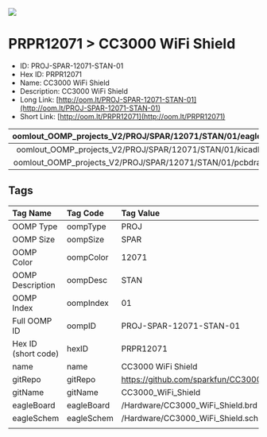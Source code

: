 


  
![][im]
# PRPR12071 > CC3000 WiFi Shield

- ID: PROJ-SPAR-12071-STAN-01
- Hex ID: PRPR12071
- Name: CC3000 WiFi Shield
- Description: CC3000 WiFi Shield
- Long Link: [http://oom.lt/PROJ-SPAR-12071-STAN-01](http://oom.lt/PROJ-SPAR-12071-STAN-01)
- Short Link: [http://oom.lt/PRPR12071](http://oom.lt/PRPR12071)
  

|oomlout_OOMP_projects_V2/PROJ/SPAR/12071/STAN/01/eagleImage.png|oomlout_OOMP_projects_V2/PROJ/SPAR/12071/STAN/01/eagleSchemImage.png|oomlout_OOMP_projects_V2/PROJ/SPAR/12071/STAN/01/kicadPcb3dFront.png|oomlout_OOMP_projects_V2/PROJ/SPAR/12071/STAN/01/kicadPcb3dBack.png|
| :---: | :---: | :---: | :---: |
|oomlout_OOMP_projects_V2/PROJ/SPAR/12071/STAN/01/kicadPcb3d.png|oomlout_OOMP_projects_V2/PROJ/SPAR/12071/STAN/01/bomBack.png|oomlout_OOMP_projects_V2/PROJ/SPAR/12071/STAN/01/bomFront.png|oomlout_OOMP_projects_V2/PROJ/SPAR/12071/STAN/01/pcbdraw.svg|
|oomlout_OOMP_projects_V2/PROJ/SPAR/12071/STAN/01/pcbdrawBack.svg||||

## Tags
  

|Tag Name|Tag Code|Tag Value|
| :--- | :--- | :--- |
|OOMP Type|oompType|PROJ|
|OOMP Size|oompSize|SPAR|
|OOMP Color|oompColor|12071|
|OOMP Description|oompDesc|STAN|
|OOMP Index|oompIndex|01|
|Full OOMP ID|oompID|PROJ-SPAR-12071-STAN-01|
|Hex ID (short code)|hexID|PRPR12071|
|name|name|CC3000 WiFi Shield|
|gitRepo|gitRepo|https://github.com/sparkfun/CC3000_WiFi_Shield|
|gitName|gitName|CC3000_WiFi_Shield|
|eagleBoard|eagleBoard|/Hardware/CC3000_WiFi_Shield.brd|
|eagleSchem|eagleSchem|/Hardware/CC3000_WiFi_Shield.sch|
||||



[im]: PROJ/SPAR/12071/STAN/01/kicadPcb3d_450.png
